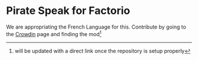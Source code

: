 # Pirate Speak for Factorio
We are appropriating the French Language for this.
Contribute by going to the [Crowdin](https://crowdin.com/project/factorio-mods-localization/fr) page and finding the mod[^1]

[^1]: will be updated with a direct link once the repository is setup properly
